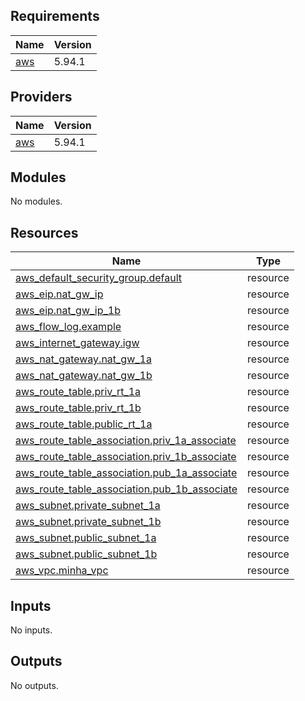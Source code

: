 ## Requirements

| Name | Version |
|------|---------|
| <a name="requirement_aws"></a> [aws](#requirement\_aws) | 5.94.1 |

## Providers

| Name | Version |
|------|---------|
| <a name="provider_aws"></a> [aws](#provider\_aws) | 5.94.1 |

## Modules

No modules.

## Resources

| Name | Type |
|------|------|
| [aws_default_security_group.default](https://registry.terraform.io/providers/hashicorp/aws/5.94.1/docs/resources/default_security_group) | resource |
| [aws_eip.nat_gw_ip](https://registry.terraform.io/providers/hashicorp/aws/5.94.1/docs/resources/eip) | resource |
| [aws_eip.nat_gw_ip_1b](https://registry.terraform.io/providers/hashicorp/aws/5.94.1/docs/resources/eip) | resource |
| [aws_flow_log.example](https://registry.terraform.io/providers/hashicorp/aws/5.94.1/docs/resources/flow_log) | resource |
| [aws_internet_gateway.igw](https://registry.terraform.io/providers/hashicorp/aws/5.94.1/docs/resources/internet_gateway) | resource |
| [aws_nat_gateway.nat_gw_1a](https://registry.terraform.io/providers/hashicorp/aws/5.94.1/docs/resources/nat_gateway) | resource |
| [aws_nat_gateway.nat_gw_1b](https://registry.terraform.io/providers/hashicorp/aws/5.94.1/docs/resources/nat_gateway) | resource |
| [aws_route_table.priv_rt_1a](https://registry.terraform.io/providers/hashicorp/aws/5.94.1/docs/resources/route_table) | resource |
| [aws_route_table.priv_rt_1b](https://registry.terraform.io/providers/hashicorp/aws/5.94.1/docs/resources/route_table) | resource |
| [aws_route_table.public_rt_1a](https://registry.terraform.io/providers/hashicorp/aws/5.94.1/docs/resources/route_table) | resource |
| [aws_route_table_association.priv_1a_associate](https://registry.terraform.io/providers/hashicorp/aws/5.94.1/docs/resources/route_table_association) | resource |
| [aws_route_table_association.priv_1b_associate](https://registry.terraform.io/providers/hashicorp/aws/5.94.1/docs/resources/route_table_association) | resource |
| [aws_route_table_association.pub_1a_associate](https://registry.terraform.io/providers/hashicorp/aws/5.94.1/docs/resources/route_table_association) | resource |
| [aws_route_table_association.pub_1b_associate](https://registry.terraform.io/providers/hashicorp/aws/5.94.1/docs/resources/route_table_association) | resource |
| [aws_subnet.private_subnet_1a](https://registry.terraform.io/providers/hashicorp/aws/5.94.1/docs/resources/subnet) | resource |
| [aws_subnet.private_subnet_1b](https://registry.terraform.io/providers/hashicorp/aws/5.94.1/docs/resources/subnet) | resource |
| [aws_subnet.public_subnet_1a](https://registry.terraform.io/providers/hashicorp/aws/5.94.1/docs/resources/subnet) | resource |
| [aws_subnet.public_subnet_1b](https://registry.terraform.io/providers/hashicorp/aws/5.94.1/docs/resources/subnet) | resource |
| [aws_vpc.minha_vpc](https://registry.terraform.io/providers/hashicorp/aws/5.94.1/docs/resources/vpc) | resource |

## Inputs

No inputs.

## Outputs

No outputs.
